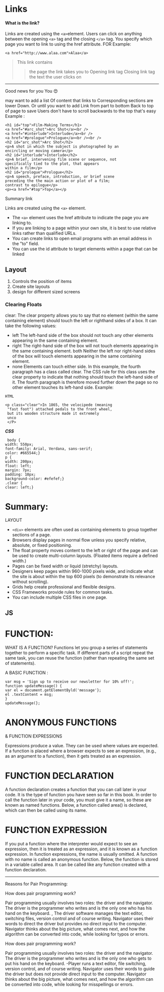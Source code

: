 # Links

#### What is the link?
Links are created using the `<a>`element. Users can click on anything
between the opening `<a>` tag and the closing `</a>` tag. You specify
which page you want to link to using the href attribute.
FOR Example:
```
<a href="http://www.alaa.com">Alaa</a>

```

>This link contains
>
>>the page the
link takes you to
>>Opening link tag
>>Closing
link tag
> the text the
user clicks on
---

Good news for you
You 😍

 may want to add a list
Of content that links to
Corresponding sections are lower
Down. Or until you want to add
Link from part to bottom
Back to top of page to save
Users don't have to scroll backwards
to the top
that's easy
 Example :
 ```
 <h1 id="top">Film-Making Terms</h1>
<a href="#arc_shot">Arc Shot</a><br />
<a href="#interlude">Interlude</a><br />
<a href="#prologue">Prologue</a><br /><br />
<h2 id="arc_shot">Arc Shot</h2>
<p>A shot in which the subject is photographed by an
 encircling or moving camera</p>
<h2 id="interlude">Interlude</h2>
<p>A brief, intervening film scene or sequence, not
 specifically tied to the plot, that appears
 within a film</p>
<h2 id="prologue">Prologue</h2>
<p>A speech, preface, introduction, or brief scene
 preceding the the main action or plot of a film;
 contrast to epilogue</p>
<p><a href="#top">Top</a></p
````
Summary link

Links are created using the `<a>` element.
- The `<a>` element uses the href attribute to indicate
the page you are linking to.
- If you are linking to a page within your own site, it is
best to use relative links rather than qualified URLs.
-  You can create links to open email programs with an
email address in the "to" field.
-  You can use the id attribute to target elements within
a page that can be linked

## Layout

1. Controls the position of items
2. Create site layouts
3. design for different sized screens

 ### Clearing Floats
clear:
The clear property allows you
to say that no element (within
the same containing element)
should touch the left or righthand sides of a box. It can take
the following values:
 - left
The left-hand side of the box
should not touch any other
elements appearing in the same
containing element.
 - right
The right-hand side of the
box will not touch elements
appearing in the same containing
element.
both
Neither the left nor right-hand
sides of the box will touch
elements appearing in the same
containing element.
 - none
Elements can touch either side.
In this example, the fourth
paragraph has a class called
clear. The CSS rule for this
class uses the clear property
to indicate that nothing should
touch the left-hand side of it. The
fourth paragraph is therefore
moved further down the page
so no other element touches its
left-hand side.
Example:

`HTML`
```
<p class="clear">In 1865, the velocipede (meaning
 "fast foot") attached pedals to the front wheel,
 but its wooden structure made it extremely
 unco
 </P>
 ````
***CSS***
```
 body {
width: 550px;
font-family: Arial, Verdana, sans-serif;
color: #665544;}
p {
width: 200px;
float: left;
margin: 7px;
padding: 10px;
background-color: #efefef;}
.clear {
clear: left;}
```

# Summary:
LAYOUT
- `<div>` elements are often used as containing elements
to group together sections of a page.
-  Browsers display pages in normal flow unless you
specify relative, absolute, or fixed positioning.
-  The float property moves content to the left or right
of the page and can be used to create multi-column
layouts. (Floated items require a defined width.)
-  Pages can be fixed width or liquid (stretchy) layouts.
-  Designers keep pages within 960-1000 pixels wide,
and indicate what the site is about within the top 600
pixels (to demonstrate its relevance without scrolling).
-  Grids help create professional and flexible designs.
- CSS Frameworks provide rules for common tasks.
-  You can include multiple CSS files in one page.

## JS

# FUNCTION:

WHAT IS A FUNCTION? 
Functions let you group a series of statements together to perform a
specific task. If different parts of a script repeat the same task, you can
reuse the function (rather than repeating the same set of statements). 

A BASIC FUNCTION :
````
var msg = 'Sign up to receive our newsletter for 10% off!';
function updateMessage() {
var el = document.getElementByld('message'};
el .textContent = msg;
}
updateMessage(}; 
````

# ANONYMOUS FUNCTIONS
&  FUNCTION EXPRESSIONS 

Expressions produce a value. They can be used where values are expected.
If a function is placed where a browser expects to see an expression,
(e.g., as an argument to a function), then it gets treated as an expression. 

# FUNCTION DECLARATION 

A function declaration creates a function that you
can call later in your code. It is the type of function
you have seen so far in this book.
In order to call the function later in your code, you
must give it a name, so these are known as named
functions. Below, a function called area() is
declared, which can then be called using its name.

# FUNCTION EXPRESSION

If you put a function where the interpreter would
expect to see an expression, then it is treated as an
expression, and it is known as a function expression.
In function expressions, the name is usually omitted.
A function with no name is called an anonymous
function. Below, the function is stored in a variable
called area. It can be called like any function created
with a function declaration. 

----
Reasons for Pair Programming:

How does pair programming work?

  Pair programming usually involves two roles: the driver and the navigator.
The driver is the programmer who writes and is the only one who has his hand on the keyboard.
  , The driver software manages the text editor, switching files, version control and of course writing. Navigator uses their words to direct the driver but provides no direct input to the computer. Navigator thinks about the big picture, what comes next, and how the algorithm can be converted into code, while looking for typos or errors.

  How does pair programming work?

  
   Pair programming usually involves two roles: the driver and the navigator.
The driver is the programmer who writes and is the only one who gets to put his hand on the keyboard.
   -Player runs a text editor, file switching, version control, and of course writing. Navigator uses their words to guide the driver but does not provide direct input to the computer. Navigator thinks about the big picture, what comes next, and how the algorithm can be converted into code, while looking for misspellings or errors.

